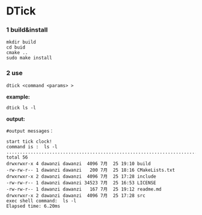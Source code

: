 # DTick 

### 1 build&install

```shell
mkdir build
cd buid
cmake ..
sudo make install
```

### 2 use

```shell
dtick <command <params> >
```

**example:**

```shell
dtick ls -l
```

**output:**

```
#output messages：

start tick clock! 
command is :  ls -l 
.......................................................................
total 56
drwxrwxr-x 4 dawanzi dawanzi  4096 7月  25 19:10 build
-rw-rw-r-- 1 dawanzi dawanzi   200 7月  25 18:16 CMakeLists.txt
drwxrwxr-x 2 dawanzi dawanzi  4096 7月  25 17:28 include
-rw-rw-r-- 1 dawanzi dawanzi 34523 7月  25 16:53 LICENSE
-rw-rw-r-- 1 dawanzi dawanzi   167 7月  25 19:12 readme.md
drwxrwxr-x 2 dawanzi dawanzi  4096 7月  25 17:28 src
exec shell command:  ls -l 
Elapsed time: 6.20ms 
```


